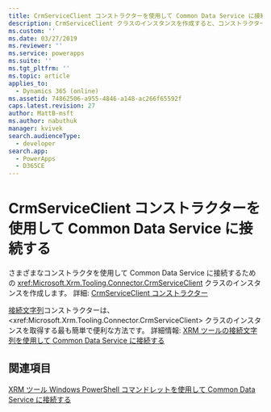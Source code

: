```yaml
---
title: CrmServiceClient コンストラクターを使用して Common Data Service に接続する (Common Data Service) | Microsoft Docs
description: CrmServiceClient クラスのインスタンスを作成すると、コンストラクターの 1 つを使用して Common Data Service に接続できます。
ms.custom: ''
ms.date: 03/27/2019
ms.reviewer: ''
ms.service: powerapps
ms.suite: ''
ms.tgt_pltfrm: ''
ms.topic: article
applies_to:
  - Dynamics 365 (online)
ms.assetid: 74862506-a955-4846-a148-ac266f65592f
caps.latest.revision: 27
author: MattB-msft
ms.author: nabuthuk
manager: kvivek
search.audienceType:
  - developer
search.app:
  - PowerApps
  - D365CE
---
```

# <a name="use-crmserviceclient-constructors-to-connect-to-common-data-service"></a>CrmServiceClient コンストラクターを使用して Common Data Service に接続する

さまざまなコンストラクタを使用して Common Data Service に接続するための <xref:Microsoft.Xrm.Tooling.Connector.CrmServiceClient> クラスのインスタンスを作成します。 詳細: [CrmServiceClient コンストラクター](https://docs.microsoft.com/dotnet/api/microsoft.xrm.tooling.connector.crmserviceclient.-ctor)

[接続文字列](https://docs.microsoft.com/dotnet/api/microsoft.xrm.tooling.connector.crmserviceclient.-ctor?view=dynamics-xrmtooling-ce-9#Microsoft_Xrm_Tooling_Connector_CrmServiceClient__ctor_System_String_)コンストラクターは、<xref:Microsoft.Xrm.Tooling.Connector.CrmServiceClient> クラスのインスタンスを取得する最も簡単で便利な方法です。 詳細情報: [XRM ツールの接続文字列を使用して Common Data Service に接続する](use-connection-strings-xrm-tooling-connect.md)

## <a name="see-also"></a>関連項目

[XRM ツール Windows PowerShell コマンドレットを使用して Common Data Service に接続する](use-powershell-cmdlets-xrm-tooling-connect.md) 
